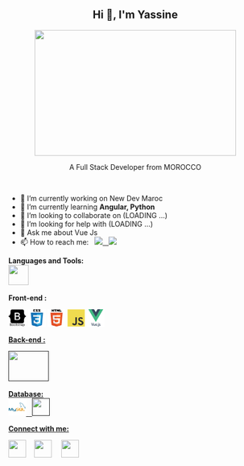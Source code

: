 <div align="center">
<h2 ><b> Hi 👋, I'm Yassine </b> </h2>

<img align="center" src="https://miro.medium.com/v2/resize:fit:1400/1*yw0TnheAGN-LPneDaTlaxw.gif" style="height: 250px; width: 400px" /><br/>

A Full Stack Developer from MOROCCO
</div> <br/>

- 🔭 I’m currently working on New Dev Maroc
- 🌱 I’m currently learning <b> Angular, Python </b>
- 👯 I’m looking to collaborate on (LOADING ...)
- 🤔 I’m looking for help with (LOADING ...)
- 💬 Ask me about Vue Js
- 📫 How to reach me: &nbsp; <a href="mailto: abdelouafi.yassine@gmail.com"> <img src="https://camo.githubusercontent.com/65228d1d83e81cf0676b4ac50d341a8a762a61972af848e1e9d55cb3f317cb75/68747470733a2f2f696d672e736869656c64732e696f2f62616467652f2d476d61696c2d6331343433383f7374796c653d666c61742d737175617265266c6f676f3d476d61696c266c6f676f436f6c6f723d7768697465266c696e6b3d6d61696c746f3a61686c616d62656b6b616c693140676d61696c2e636f6d" /> &nbsp; </a> <a href="#" > <img src="https://camo.githubusercontent.com/9cb5d7cc73c87cd41e629f955ab0698860b69f5b22d939c3822e9abe73337832/68747470733a2f2f696d672e736869656c64732e696f2f62616467652f2d486f746d61696c2d3030373844343f7374796c653d666c61742d737175617265266c6f676f3d6d6963726f736f66742d6f75746c6f6f6b266c6f676f436f6c6f723d7768697465266c696e6b3d6d61696c746f3a61686c616d62656b6b616c693140676d61696c2e636f6d" /> </a>

<b>Languages and Tools:</b><br/>
<img src="https://images.g2crowd.com/uploads/product/image/large_detail/large_detail_f0b606abb6d19089febc9faeeba5bc05/nodejs-development-services.png" style="height:40px;width:40px" />

<b>Front-end :</b><br/>

<a href=""><img style="height:35px; width:35px" src="https://raw.githubusercontent.com/devicons/devicon/master/icons/bootstrap/bootstrap-plain-wordmark.svg" /></a>&nbsp;<a href=""><img style="height:35px; width:35px" src="https://raw.githubusercontent.com/devicons/devicon/master/icons/css3/css3-original-wordmark.svg" /></a>&nbsp;<a href=""><img style="height:35px; width:35px" src="https://raw.githubusercontent.com/devicons/devicon/master/icons/html5/html5-original-wordmark.svg" /></a>&nbsp;<a href=""><img style="height:35px; width:35px" src="https://raw.githubusercontent.com/devicons/devicon/master/icons/javascript/javascript-original.svg" /></a>&nbsp;<a href=""><img style="height:35px; width:35px" src="https://raw.githubusercontent.com/devicons/devicon/master/icons/vuejs/vuejs-original-wordmark.svg" /> <br/>

<b>Back-end :</b><br/>

<img src="https://miro.medium.com/v2/resize:fit:1200/0*1VyCqSN0pdtXitey.jpg" style="height:60px;width:80px" />

<b>Database:</b><br/>
<img src="https://raw.githubusercontent.com/devicons/devicon/master/icons/mysql/mysql-original-wordmark.svg" style="height:35px;width:35px" />&nbsp;&nbsp;
<img src="https://www.zdnet.com/a/img/resize/e7aff3398e12f0fa70fd66238d743054c4c8b95e/2018/04/19/092cbf81-acac-4f3a-91a1-5a26abc1721f/postgresql-logo.png?auto=webp&fit=crop&height=900&width=1200" style="height:35px;width:35px" />

<b>Connect with me:</b><br/>

<a href="https://twitter.com/YassineAbdelou" ><img src="https://raw.githubusercontent.com/rahuldkjain/github-profile-readme-generator/master/src/images/icons/Social/twitter.svg" style="height:35px; width:35px"/></a>&nbsp; &nbsp; <a href="https://www.linkedin.com/in/yassine-abdelouafi-44504249/" ><img src="https://raw.githubusercontent.com/rahuldkjain/github-profile-readme-generator/master/src/images/icons/Social/linked-in-alt.svg" style="height: 35px; width: 35px"/></a> &nbsp; &nbsp; <a href="https://www.facebook.com/YaDev7" ><img src="https://raw.githubusercontent.com/rahuldkjain/github-profile-readme-generator/master/src/images/icons/Social/facebook.svg" style="height: 35px; width: 35px"/></a> &nbsp;&nbsp;

















